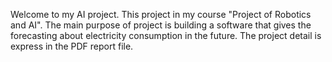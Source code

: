 Welcome to my AI project. This project in my course "Project of Robotics and AI". The main purpose of project is building a software that gives the forecasting about electricity consumption in the future. The project detail is express in the PDF report file.